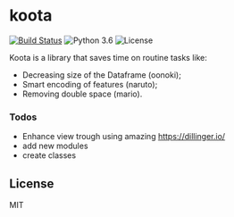 # koota


[![Build Status](https://travis-ci.org/joemccann/dillinger.svg?branch=master)](https://travis-ci.org/joemccann/dillinger)  ![Python 3.6](https://img.shields.io/badge/Python-3.7-blue.svg) ![License](https://img.shields.io/badge/Code%20License-MIT-blue.svg)


Koota is a library that saves time on routine tasks like:
 - Decreasing size of the Dataframe (oonoki);
  - Smart encoding of features (naruto);
  - Removing double space (mario).

### Todos

 - Enhance view trough using amazing https://dillinger.io/
 - add new modules
 - create classes

License
----

MIT


